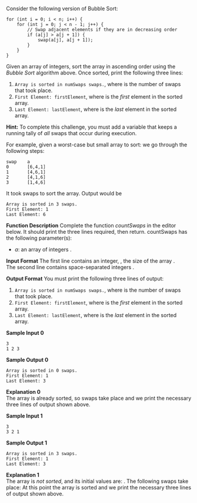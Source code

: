 Consider the following version of Bubble Sort:

    for (int i = 0; i < n; i++) {
	    for (int j = 0; j < n - 1; j++) {
	        // Swap adjacent elements if they are in decreasing order
	        if (a[j] > a[j + 1]) {
	            swap(a[j], a[j + 1]);
	        }
	    }
    }

Given an array of integers, sort the array in ascending order using the  _Bubble Sort_  algorithm above. Once sorted, print the following three lines:

1.  `Array is sorted in numSwaps swaps.`, where  is the number of swaps that took place.
2.  `First Element: firstElement`, where  is the  _first_  element in the sorted array.
3.  `Last Element: lastElement`, where  is the  _last_  element in the sorted array.

**Hint:**  To complete this challenge, you must add a variable that keeps a running tally of  _all_  swaps that occur during execution.

For example, given a worst-case but small array to sort:  we go through the following steps:
```
swap    a       
0       [6,4,1]
1       [4,6,1]
2       [4,1,6]
3       [1,4,6]
```

It took  swaps to sort the array. Output would be

    Array is sorted in 3 swaps.  
    First Element: 1  
    Last Element: 6  

**Function Description**
Complete the function  _countSwaps_  in the editor below. 
It should print the three lines required, then return.
countSwaps has the following parameter(s):
-   _a_: an array of integers .

**Input Format**
The first line contains an integer,  , the size of the array  .  
The second line contains  space-separated integers  .

**Output Format**
You must print the following three lines of output:
1.  `Array is sorted in numSwaps swaps.`, where  is the number of swaps that took place.
2.  `First Element: firstElement`, where  is the  _first_  element in the sorted array.
3.  `Last Element: lastElement`, where  is the  _last_  element in the sorted array.

**Sample Input 0**
```
3
1 2 3
```
**Sample Output 0**
```
Array is sorted in 0 swaps.
First Element: 1
Last Element: 3
```
**Explanation 0**  
The array is already sorted, so swaps take place and we print the necessary three lines of output shown above.

**Sample Input 1**
```
3
3 2 1
```
**Sample Output 1**
```
Array is sorted in 3 swaps.
First Element: 1
Last Element: 3
```
**Explanation 1**  
The array is  _not sorted_, and its initial values are:  . The following  swaps take place:
At this point the array is sorted and we print the necessary three lines of output shown above.
<!--stackedit_data:
eyJoaXN0b3J5IjpbLTE5NzA5NDI3OTNdfQ==
-->